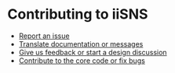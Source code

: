 Contributing to iiSNS
====================

- [Report an issue](docs/internals/report-an-issue.md)
- [Translate documentation or messages](docs/internals/translation-workflow.md)
- [Give us feedback or start a design discussion](http://www.iisns.com/forum/iisns)
- [Contribute to the core code or fix bugs](docs/internals/git-workflow.md)
